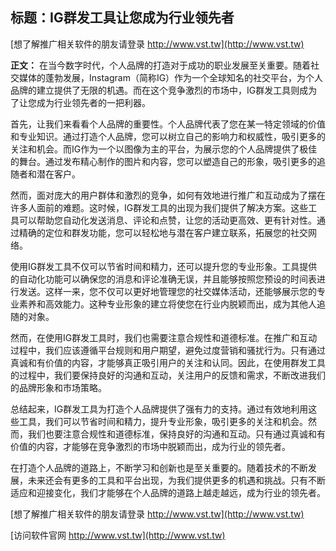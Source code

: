 ## **标题：IG群发工具让您成为行业领先者**

[想了解推广相关软件的朋友请登录 http://www.vst.tw](http://www.vst.tw)

**正文：**
在当今数字时代，个人品牌的打造对于成功的职业发展至关重要。随着社交媒体的蓬勃发展，Instagram（简称IG）作为一个全球知名的社交平台，为个人品牌的建立提供了无限的机遇。而在这个竞争激烈的市场中，IG群发工具则成为了让您成为行业领先者的一把利器。

首先，让我们来看看个人品牌的重要性。个人品牌代表了您在某一特定领域的价值和专业知识。通过打造个人品牌，您可以树立自己的影响力和权威性，吸引更多的关注和机会。而IG作为一个以图像为主的平台，为展示您的个人品牌提供了极佳的舞台。通过发布精心制作的图片和内容，您可以塑造自己的形象，吸引更多的追随者和潜在客户。

然而，面对庞大的用户群体和激烈的竞争，如何有效地进行推广和互动成为了摆在许多人面前的难题。这时候，IG群发工具的出现为我们提供了解决方案。这些工具可以帮助您自动化发送消息、评论和点赞，让您的活动更高效、更有针对性。通过精确的定位和群发功能，您可以轻松地与潜在客户建立联系，拓展您的社交网络。

使用IG群发工具不仅可以节省时间和精力，还可以提升您的专业形象。工具提供的自动化功能可以确保您的消息和评论准确无误，并且能够按照您预设的时间表进行发送。这样一来，您不仅可以更好地管理您的社交媒体活动，还能够展示您的专业素养和高效能力。这种专业形象的建立将使您在行业内脱颖而出，成为其他人追随的对象。

然而，在使用IG群发工具时，我们也需要注意合规性和道德标准。在推广和互动过程中，我们应该遵循平台规则和用户期望，避免过度营销和骚扰行为。只有通过真诚和有价值的内容，才能够真正吸引用户的关注和认同。因此，在使用群发工具的过程中，我们要保持良好的沟通和互动，关注用户的反馈和需求，不断改进我们的品牌形象和市场策略。

总结起来，IG群发工具为打造个人品牌提供了强有力的支持。通过有效地利用这些工具，我们可以节省时间和精力，提升专业形象，吸引更多的关注和机会。然而，我们也要注意合规性和道德标准，保持良好的沟通和互动。只有通过真诚和有价值的内容，才能够在竞争激烈的市场中脱颖而出，成为行业的领先者。

在打造个人品牌的道路上，不断学习和创新也是至关重要的。随着技术的不断发展，未来还会有更多的工具和平台出现，为我们提供更多的机遇和挑战。只有不断适应和迎接变化，我们才能够在个人品牌的道路上越走越远，成为行业的领先者。

[想了解推广相关软件的朋友请登录 http://www.vst.tw](http://www.vst.tw)


[访问软件官网 http://www.vst.tw](http://www.vst.tw)
